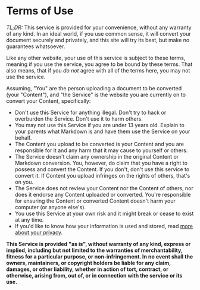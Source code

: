 # Terms of Use

_TL;DR:_ This service is provided for your convenience, without any warranty of any kind. In an ideal world, if you use common sense, it will convert your document securely and privately, and this site will try its best, but make no guarantees whatsoever.

Like any other website, your use of this service is subject to these terms, meaning if you use the service, you agree to be bound by these terms. That also means, that if you _do not_ agree with all of the terms here, you may not use the service.

Assuming, "You" are the person uploading a document to be converted (your "Content"), and "the Service" is the website you are currently on to convert your Content, specifically:

- Don't use this Service for anything illegal. Don't try to hack or overburden the Service. Don't use it to harm others.
- You may not use this Service if you are under 13 years old. Explain to your parents what Markdown is and have them use the Service on your behalf.
- The Content you upload to be converted is your Content and you are responsible for it and any harm that it may cause to yourself or others.
- The Service doesn't claim any ownership in the original Content or Markdown conversion. You, however, do claim that you have a right to possess and convert the Content. If you don't, don't use this service to convert it. If Content you upload infringes on the rights of others, that's on you.
- The Service does not review your Content nor the Content of others, nor does it endorse any Content uploaded or converted. You're responsible for ensuring the Content or converted Content doesn't harm your computer (or anyone else's).
- You use this Service at your own risk and it might break or cease to exist at any time.
- If you'd like to know how your information is used and stored, read [more about your privacy](/privacy/).

**This Service is provided "as is", without warranty of any kind, express or implied, including but not limited to the warranties of merchantability, fitness for a particular purpose, or non-infringement. In no event shall the owners, maintainers, or copyright holders be liable for any claim, damages, or other liability, whether in action of tort, contract, or otherwise, arising from, out of, or in connection with the service or its use.**